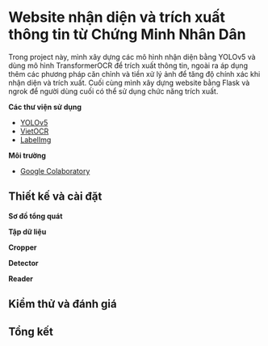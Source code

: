 # Website nhận diện và trích xuất thông tin từ Chứng Minh Nhân Dân
Trong project này, mình xây dựng các mô hình nhận diện bằng YOLOv5 và dùng mô hình TransformerOCR để trích xuất thông tin, ngoài ra áp dụng thêm các phương pháp căn chỉnh và tiền xử lý ảnh để tăng độ chính xác khi nhận diện và trích xuất. Cuối cùng mình xây dựng website bằng Flask và ngrok để người dùng cuối có thể sử dụng chức năng trích xuất.

**Các thư viện sử dụng**
- [YOLOv5](https://github.com/ultralytics/yolov5)
- [VietOCR](https://github.com/pbcquoc/vietocr)
- [LabelImg](https://github.com/tzutalin/labelImg)

**Môi trường**
- [Google Colaboratory](https://research.google.com/colaboratory/)

## Thiết kế và cài đặt

**Sơ đồ tổng quát**

**Tập dữ liệu**

**Cropper**

**Detector**

**Reader**

## Kiểm thử và đánh giá

## Tổng kết
